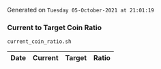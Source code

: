 Generated on `Tuesday 05-October-2021 at 21:01:19`

### Current to Target Coin Ratio
`current_coin_ratio.sh`

Date|Current|Target|Ratio
---|---|---|---
